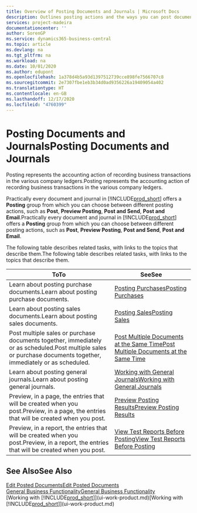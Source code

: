 ```yaml
---
title: Overview of Posting Documents and Journals | Microsoft Docs
description: Outlines posting actions and the ways you can post documents and journals.
services: project-madeira
documentationcenter: ''
author: SorenGP
ms.service: dynamics365-business-central
ms.topic: article
ms.devlang: na
ms.tgt_pltfrm: na
ms.workload: na
ms.date: 10/01/2020
ms.author: edupont
ms.openlocfilehash: 1a378d4b5a93d1397512739cce898fe7566707c8
ms.sourcegitcommit: 2e7307fbe1eb3b34d0ad9356226a19409054a402
ms.translationtype: HT
ms.contentlocale: en-GB
ms.lasthandoff: 12/17/2020
ms.locfileid: "4760399"
---
```

# <a name="posting-documents-and-journals"></a><span data-ttu-id="4fbe9-103">Posting Documents and Journals</span><span class="sxs-lookup"><span data-stu-id="4fbe9-103">Posting Documents and Journals</span></span>
<span data-ttu-id="4fbe9-104">Posting represents the accounting action of recording business transactions in the various company ledgers.</span><span class="sxs-lookup"><span data-stu-id="4fbe9-104">Posting represents the accounting action of recording business transactions in the various company ledgers.</span></span>

<span data-ttu-id="4fbe9-105">Practically every document and journal in [!INCLUDE[prod_short](includes/prod_short.md)] offers a **Posting** group from which you can choose between different posting actions, such as **Post**, **Preview Posting**, **Post and Send**, **Post and Email**.</span><span class="sxs-lookup"><span data-stu-id="4fbe9-105">Practically every document and journal in [!INCLUDE[prod_short](includes/prod_short.md)] offers a **Posting** group from which you can choose between different posting actions, such as **Post**, **Preview Posting**, **Post and Send**, **Post and Email**.</span></span>

<span data-ttu-id="4fbe9-106">The following table describes related tasks, with links to the topics that describe them.</span><span class="sxs-lookup"><span data-stu-id="4fbe9-106">The following table describes related tasks, with links to the topics that describe them.</span></span>

| <span data-ttu-id="4fbe9-107">To</span><span class="sxs-lookup"><span data-stu-id="4fbe9-107">To</span></span> | <span data-ttu-id="4fbe9-108">See</span><span class="sxs-lookup"><span data-stu-id="4fbe9-108">See</span></span> |
| --- | --- |
| <span data-ttu-id="4fbe9-109">Learn about posting purchase documents.</span><span class="sxs-lookup"><span data-stu-id="4fbe9-109">Learn about posting purchase documents.</span></span> |[<span data-ttu-id="4fbe9-110">Posting Purchases</span><span class="sxs-lookup"><span data-stu-id="4fbe9-110">Posting Purchases</span></span>](ui-post-purchases.md) |
| <span data-ttu-id="4fbe9-111">Learn about posting sales documents.</span><span class="sxs-lookup"><span data-stu-id="4fbe9-111">Learn about posting sales documents.</span></span> |[<span data-ttu-id="4fbe9-112">Posting Sales</span><span class="sxs-lookup"><span data-stu-id="4fbe9-112">Posting Sales</span></span>](ui-post-sales.md) |
| <span data-ttu-id="4fbe9-113">Post multiple sales or purchase documents together, immediately or as scheduled.</span><span class="sxs-lookup"><span data-stu-id="4fbe9-113">Post multiple sales or purchase documents together, immediately or as scheduled.</span></span>|[<span data-ttu-id="4fbe9-114">Post Multiple Documents at the Same Time</span><span class="sxs-lookup"><span data-stu-id="4fbe9-114">Post Multiple Documents at the Same Time</span></span>](ui-batch-posting.md)|
| <span data-ttu-id="4fbe9-115">Learn about posting general journals.</span><span class="sxs-lookup"><span data-stu-id="4fbe9-115">Learn about posting general journals.</span></span> |[<span data-ttu-id="4fbe9-116">Working with General Journals</span><span class="sxs-lookup"><span data-stu-id="4fbe9-116">Working with General Journals</span></span>](ui-work-general-journals.md) |
| <span data-ttu-id="4fbe9-117">Preview, in a page, the entries that will be created when you post.</span><span class="sxs-lookup"><span data-stu-id="4fbe9-117">Preview, in a page, the entries that will be created when you post.</span></span> |[<span data-ttu-id="4fbe9-118">Preview Posting Results</span><span class="sxs-lookup"><span data-stu-id="4fbe9-118">Preview Posting Results</span></span>](ui-how-preview-post-results.md) |
| <span data-ttu-id="4fbe9-119">Preview, in a report, the entries that will be created when you post.</span><span class="sxs-lookup"><span data-stu-id="4fbe9-119">Preview, in a report, the entries that will be created when you post.</span></span> |[<span data-ttu-id="4fbe9-120">View Test Reports Before Posting</span><span class="sxs-lookup"><span data-stu-id="4fbe9-120">View Test Reports Before Posting</span></span>](ui-how-view-test-reports-posting.md) |

## <a name="see-also"></a><span data-ttu-id="4fbe9-121">See Also</span><span class="sxs-lookup"><span data-stu-id="4fbe9-121">See Also</span></span>
[<span data-ttu-id="4fbe9-122">Edit Posted Documents</span><span class="sxs-lookup"><span data-stu-id="4fbe9-122">Edit Posted Documents</span></span>](across-edit-posted-document.md)  
[<span data-ttu-id="4fbe9-123">General Business Functionality</span><span class="sxs-lookup"><span data-stu-id="4fbe9-123">General Business Functionality</span></span>](ui-across-business-areas.md)  
<span data-ttu-id="4fbe9-124">[Working with [!INCLUDE[prod_short](includes/prod_short.md)]](ui-work-product.md)</span><span class="sxs-lookup"><span data-stu-id="4fbe9-124">[Working with [!INCLUDE[prod_short](includes/prod_short.md)]](ui-work-product.md)</span></span>
